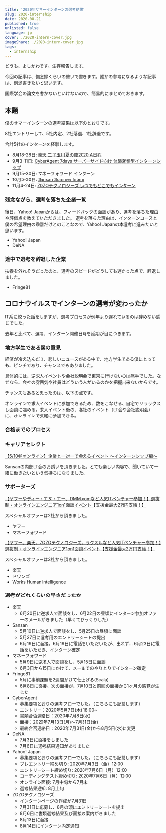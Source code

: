 ```yaml
---
title: '2020年サマーインターンの選考結果'
slug: 2020-internship
date: 2020-08-21
published: true
unlisted: false
language: jp
cover: ./2020-intern-cover.jpg
imageShare: ./2020-intern-cover.jpg
tags:
  - internship
---
```


どうも、よしかわです。生存報告します。

今回の記事は、備忘録くらいの勢いで書きます。誰かの参考になるような記事は、別途書きたいと思います。

国際学会の論文を書かないといけないので、簡易的にまとめておきます。

## 本題

僕のサマーインターンの選考結果は以下のとおりです。

8社エントリーして、5社内定、2社落選、1社辞退です。

合計5社のインターンを経験します。

- 8月18-28日: [楽天 二子玉川夏の陣2020 A日程](https://commerce-engineer.rakuten.careers/careers/graduates/internship/summer-short)
- 9月3-11日: [CyberAgent 7days サーバーサイド向け 体験就業型インターンシップ](https://www.cyberagent.co.jp/careers/students/event/detail/id=24424)
- 9月15-30日: マネーフォワード インターン
- 10月5-30日: [Sansan Summer Intern](https://jp.corp-sansan.com/newgrads/ssi2020)
- 11月4-24日: [ZOZOテクノロジーズ いつでもどこでもインターン](https://tech.zozo.com/recruit/2022intern/)

### 残念ながら、選考を落ちた企業一覧

後日、Yahoo! Japanからは、フィードバックの面談があり、選考を落ちた理由や評価点を教えていただきました。
選考を落ちた理由は、インターンコースと僕の希望理由の乖離だけとのことなので、Yahoo! Japanの本選考に進みたいと思います。

- Yahoo! Japan
- DeNA

### 途中で選考を辞退した企業

扶養を外れそうだったのと、選考のスピードがどうしても遅かった点で、辞退しました。

- Fringe81

## コロナウイルスでインターンの選考が変わったか

IT系に絞った話をしますが、選考プロセスが例年より遅れているのは辞めない感じでした。

去年と比べて、選考、インターン開催日時を延期が目につきます。

### 地方学生である僕の意見

経済が冷え込んだり、悲しいニュースがある中で、地方学生である僕にとっても、ピンチであり、チャンスでもありました。

具体的には、逆求人イベントや会社説明会で東京に行けないのは痛手でした。なぜなら、会社の雰囲気や社員はどういう人がいるのかを把握出来ないからです。

チャンスもあると思ったのは、以下の点です。

オンラインで求人イベントに参加できるため、数をこなせる、自宅でリラックスし面談に臨める。求人イベント後の、各社のイベント（LT会や会社説明会）に、オンラインで気軽に参加できる。

### 合格までのプロセス

### キャリアセレクト

[【5/10@オンライン】企業と一対一で会えるイベント 〜インターンシップ編〜](https://careerselect.jp/event-offers/event-detail/634)

Sansanの内部LT会のお誘いを頂きました。とても楽しい内容で、聞いていて一緒に働きたいという気持ちになりました。

### サポーターズ

[【ヤフーやディー・エヌ・エー、DMM.comなど人気ITベンチャー参加！】選抜制・オンラインエンジニア1on1面談イベント【支援金最大2万円支給！】](https://talent.supporterz.jp/events/88e449f8-7257-4933-8f09-cf352072c344/)

スペシャルオファーは2社から頂きました。
- ヤフー
- マネーフォワード

[【ヤフー、楽天、ZOZOテクノロジーズ、ラクスルなど人気ITベンチャー参加！】選抜制・オンラインエンジニア1on1面談イベント【支援金最大2万円支給！】](https://talent.supporterz.jp/events/2b72de06-13fc-4ce1-b5d8-36acdd3a8750/
)

スペシャルオファーは3社から頂きました。
- 楽天
- ドワンゴ
- Works Human Intelligence

### 選考がどれくらいの早さだったか

- 楽天
   - 6月20日に逆求人で面談をし、6月22日の昼頃にインターン参加オファーのメールがきました（早くてびっくりした）
- Sansan
   - 5月10日に逆求人で面談をし、5月25日の昼頃に面談
   - 5月27日に選考用のエントリーシートの提出
   - 6月19日に面接。6月19日に電話をいただいたが、出れず… 6月23日に電話をいただき、インターン確定
- マネーフォワード
   - 5月9日に逆求人で面談をし、5月15日に面談
   - 6月3日から15日にかけて、メールでのやりとりでインターン確定
- Fringe81
   - 5月に事前課題を2週間かけて仕上げる(Scala)
   - 6月8日に面接。次の面接が、7月10日と前回の面接から1ヶ月の感覚が生じた
- CyberAgent
   - 募集要項どおりの選考フローでした。（こちらにも記載します）
   - エントリー：2020年5月7日(木) 18:00~
   - 書類合否連絡日：2020年7月8日(水)
   - 面接：2020年7月13日(月)～7月31日(金)
   - 最終合否連絡日：2020年7月31日(金)から8月5日(水)に変更
- DeNA
   - 7月3日に面接をしました
   - 7月6日に選考結果通知がありました
- Yahoo! Japan
   - 募集要項どおりの選考フローでした。（こちらにも記載します）
   - プレエントリー締め切り: 2020年7月3日（金）12:00
   - エントリーシート締め切り: 2020年7月6日（月）12:00
   - コーディングテスト締め切り: 2020年7月6日（月）12:00
   - オンライン面接: 7月中旬から7月末
   - 選考結果通知: 8月上旬
- ZOZOテクノロジーズ
   - インターンページの作成が7月31日
   - 7月31日に応募し、8月の頭にエントリーシートを提出
   - 8月6日に書類選考結果及び面接の案内がきました
   - 8月13日に面接
   - 8月14日にインターン内定通知